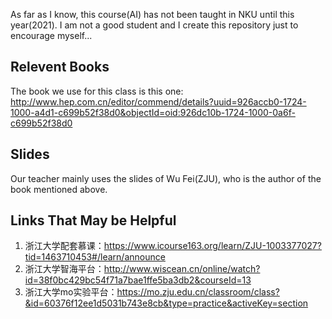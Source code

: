 As far as I know, this course(AI) has not been taught in NKU until this year(2021). I am not a good student and I create this repository just to encourage myself...

## Relevent Books

The book we use for this class is this one: http://www.hep.com.cn/editor/commend/details?uuid=926accb0-1724-1000-a4d1-c699b52f38d0&objectId=oid:926dc10b-1724-1000-0a6f-c699b52f38d0

## Slides

Our teacher mainly uses the slides of Wu Fei(ZJU), who is the author of the book mentioned above.

## Links That May be Helpful

1. 浙江大学配套慕课：https://www.icourse163.org/learn/ZJU-1003377027?tid=1463710453#/learn/announce
2. 浙江大学智海平台：http://www.wiscean.cn/online/watch?id=38f0bc429bc54f71a7bae1ffe5ba3db2&courseId=13
3. 浙江大学mo实验平台：https://mo.zju.edu.cn/classroom/class?&id=60376f12ee1d5031b743e8cb&type=practice&activeKey=section